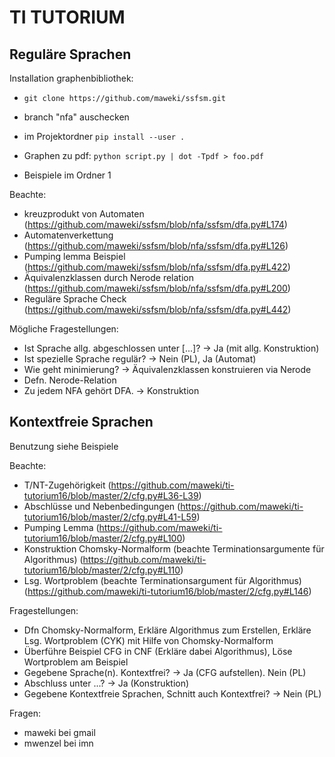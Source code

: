 # TI TUTORIUM

## Reguläre Sprachen

Installation graphenbibliothek:

* `git clone https://github.com/maweki/ssfsm.git`

* branch "nfa" auschecken

* im Projektordner `pip install --user .`

* Graphen zu pdf: `python script.py | dot -Tpdf > foo.pdf`

* Beispiele im Ordner 1


Beachte:

* kreuzprodukt von Automaten (https://github.com/maweki/ssfsm/blob/nfa/ssfsm/dfa.py#L174)
* Automatenverkettung (https://github.com/maweki/ssfsm/blob/nfa/ssfsm/dfa.py#L126)
* Pumping lemma Beispiel (https://github.com/maweki/ssfsm/blob/nfa/ssfsm/dfa.py#L422)
* Äquivalenzklassen durch Nerode relation (https://github.com/maweki/ssfsm/blob/nfa/ssfsm/dfa.py#L200)
* Reguläre Sprache Check (https://github.com/maweki/ssfsm/blob/nfa/ssfsm/dfa.py#L442)

Mögliche Fragestellungen:

* Ist Sprache allg. abgeschlossen unter [...]? -> Ja (mit allg. Konstruktion)
* Ist spezielle Sprache regulär? -> Nein (PL), Ja (Automat)
* Wie geht minimierung? -> Äquivalenzklassen konstruieren via Nerode
* Defn. Nerode-Relation
* Zu jedem NFA gehört DFA. -> Konstruktion

## Kontextfreie Sprachen

Benutzung siehe Beispiele

Beachte:

* T/NT-Zugehörigkeit (https://github.com/maweki/ti-tutorium16/blob/master/2/cfg.py#L36-L39)
* Abschlüsse und Nebenbedingungen (https://github.com/maweki/ti-tutorium16/blob/master/2/cfg.py#L41-L59)
* Pumping Lemma (https://github.com/maweki/ti-tutorium16/blob/master/2/cfg.py#L100)
* Konstruktion Chomsky-Normalform (beachte Terminationsargumente für Algorithmus) (https://github.com/maweki/ti-tutorium16/blob/master/2/cfg.py#L110)
* Lsg. Wortproblem (beachte Terminationsargument für Algorithmus) (https://github.com/maweki/ti-tutorium16/blob/master/2/cfg.py#L146)


Fragestellungen:

* Dfn Chomsky-Normalform, Erkläre Algorithmus zum Erstellen, Erkläre Lsg. Wortproblem (CYK) mit Hilfe von Chomsky-Normalform
* Überführe Beispiel CFG in CNF (Erkläre dabei Algorithmus), Löse Wortproblem am Beispiel
* Gegebene Sprache(n). Kontextfrei? -> Ja (CFG aufstellen). Nein (PL)
* Abschluss unter ...? -> Ja (Konstruktion)
* Gegebene Kontextfreie Sprachen, Schnitt auch Kontextfrei? -> Nein (PL)

Fragen:

* maweki bei gmail
* mwenzel bei imn
